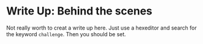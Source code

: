 # Write Up: Behind the scenes

Not really worth to creat a write up here. Just use a hexeditor and search for the keyword `challenge`. Then you should be set.
